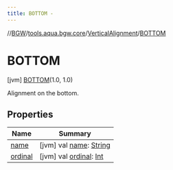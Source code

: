 ```yaml
---
title: BOTTOM -
---
```

//[BGW](../../../../index.md)/[tools.aqua.bgw.core](../../index.md)/[VerticalAlignment](../index.md)/[BOTTOM](index.md)



# BOTTOM  
 [jvm] [BOTTOM](index.md)(1.0, 1.0)  


Alignment on the bottom.

   


## Properties  
  
|  Name |  Summary | 
|---|---|
| <a name="tools.aqua.bgw.core/VerticalAlignment.BOTTOM/name/#/PointingToDeclaration/"></a>[name](name.md)| <a name="tools.aqua.bgw.core/VerticalAlignment.BOTTOM/name/#/PointingToDeclaration/"></a> [jvm] val [name](name.md): [String](https://kotlinlang.org/api/latest/jvm/stdlib/kotlin/-string/index.html)   <br>|
| <a name="tools.aqua.bgw.core/VerticalAlignment.BOTTOM/ordinal/#/PointingToDeclaration/"></a>[ordinal](ordinal.md)| <a name="tools.aqua.bgw.core/VerticalAlignment.BOTTOM/ordinal/#/PointingToDeclaration/"></a> [jvm] val [ordinal](ordinal.md): [Int](https://kotlinlang.org/api/latest/jvm/stdlib/kotlin/-int/index.html)   <br>|

